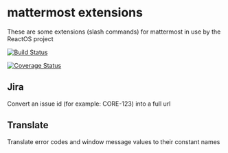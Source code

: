 # mattermost extensions

These are some extensions (slash commands) for mattermost in use by the ReactOS project

[![Build Status](https://travis-ci.org/learn-more/mattermost.svg?branch=master)](https://travis-ci.org/learn-more/mattermost)

[![Coverage Status](https://coveralls.io/repos/github/learn-more/mattermost/badge.svg?branch=master)](https://coveralls.io/github/learn-more/mattermost?branch=master)

## Jira

Convert an issue id (for example: CORE-123) into a full url

## Translate

Translate error codes and window message values to their constant names
